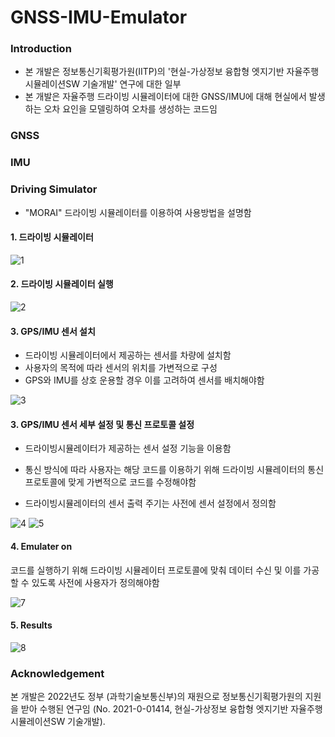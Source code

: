 # GNSS-IMU-Emulator

### Introduction
- 본 개발은 정보통신기획평가원(IITP)의 '현실-가상정보 융합형 엣지기반 자율주행 시뮬레이션SW 기술개발' 연구에 대한 일부 
- 본 개발은 자율주행 드라이빙 시뮬레이터에 대한 GNSS/IMU에 대해 현실에서 발생하는 오차 요인을 모델링하여 오차를 생성하는 코드임 


### GNSS

### IMU 

### Driving Simulator

- "MORAI" 드라이빙 시뮬레이터를 이용하여 사용방법을 설명함

#### 1. 드라이빙 시뮬레이터

![1](https://user-images.githubusercontent.com/80453237/206969052-007d314a-7f73-44a5-90f6-284785d709c6.JPG)

#### 2. 드라이빙 시뮬레이터 실행

![2](https://user-images.githubusercontent.com/80453237/206969229-56206e63-b988-435c-87e3-e08c9b8c0cf8.JPG)

#### 3. GPS/IMU 센서 설치

- 드라이빙 시뮬레이터에서 제공하는 센서를 차량에 설치함
- 사용자의 목적에 따라 센서의 위치를 가변적으로 구성
- GPS와 IMU를 상호 운용할 경우 이를 고려하여 센서를 배치해야함

![3](https://user-images.githubusercontent.com/80453237/206969277-1e653d75-9060-47b3-90ec-25cf735da4d4.JPG)

#### 3. GPS/IMU 센서 세부 설정 및 통신 프로토콜 설정

- 드라이빙시뮬레이터가 제공하는 센서 설정 기능을 이용함

- 통신 방식에 따라 사용자는 해당 코드를 이용하기 위해 드라이빙 시뮬레이터의 통신 프로토콜에 맞게 가변적으로 코드를 수정해야함

- 드라이빙시뮬레이터의 센서 출력 주기는 사전에 센서 설정에서 정의함

![4](https://user-images.githubusercontent.com/80453237/206969465-2dd7075c-ee1f-454b-8363-168573ab6d68.JPG)
![5](https://user-images.githubusercontent.com/80453237/206969468-e8abb951-9b50-40e9-9dc1-e268b07dfb92.JPG)
 
 #### 4. Emulater on
 
 코드를 실행하기 위해 드라이빙 시뮬레이터 프로토콜에 맞춰 데이터 수신 및 이를 가공할 수 있도록 사전에 사용자가 정의해야함 
 
 ![7](https://user-images.githubusercontent.com/80453237/206980723-50dac708-de24-48c4-b3bd-49fd93e7c873.JPG)
 
 #### 5. Results
 
![8](https://user-images.githubusercontent.com/80453237/206981182-9fea08ce-9d50-4370-9734-6503097bf6e3.JPG)


### Acknowledgement

본 개발은 2022년도 정부 (과학기술보통신부)의 재원으로 정보통신기획평가원의 지원을 받아 수행된 연구임 (No. 2021-0-01414, 현실-가상정보 융합형 엣지기반 자율주행 시뮬레이션SW 기술개발).
 
